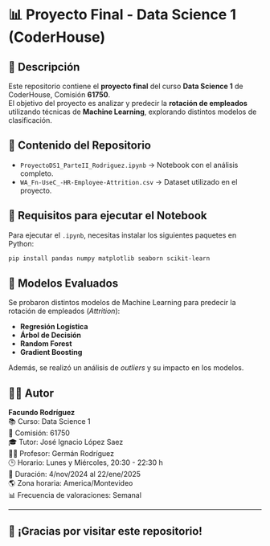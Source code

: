 # 📊 Proyecto Final - Data Science 1 (CoderHouse)  

## 📌 Descripción  
Este repositorio contiene el **proyecto final** del curso **Data Science 1** de CoderHouse, Comisión **61750**.  
El objetivo del proyecto es analizar y predecir la **rotación de empleados** utilizando técnicas de **Machine Learning**, explorando distintos modelos de clasificación.  

## 📂 Contenido del Repositorio  
- `ProyectoDS1_ParteII_Rodriguez.ipynb` → Notebook con el análisis completo.  
- `WA_Fn-UseC_-HR-Employee-Attrition.csv` → Dataset utilizado en el proyecto.  

## 🚀 Requisitos para ejecutar el Notebook  
Para ejecutar el `.ipynb`, necesitas instalar los siguientes paquetes en Python:  

```bash  
pip install pandas numpy matplotlib seaborn scikit-learn  
```

## 📌 Modelos Evaluados  
Se probaron distintos modelos de Machine Learning para predecir la rotación de empleados (*Attrition*):  

- **Regresión Logística**  
- **Árbol de Decisión**  
- **Random Forest**  
- **Gradient Boosting**  

Además, se realizó un análisis de *outliers* y su impacto en los modelos.  

## 👨‍💻 Autor  
**Facundo Rodríguez**  
📚 Curso: Data Science 1  
📌 Comisión: 61750  
🎓 Tutor: José Ignacio López Saez  
👨‍🏫 Profesor: Germán Rodríguez  
🕒 Horario: Lunes y Miércoles, 20:30 - 22:30 h  
📅 Duración: 4/nov/2024 al 22/ene/2025  
🌎 Zona horaria: America/Montevideo  
📊 Frecuencia de valoraciones: Semanal  

---  

## 🚀 ¡Gracias por visitar este repositorio!  
